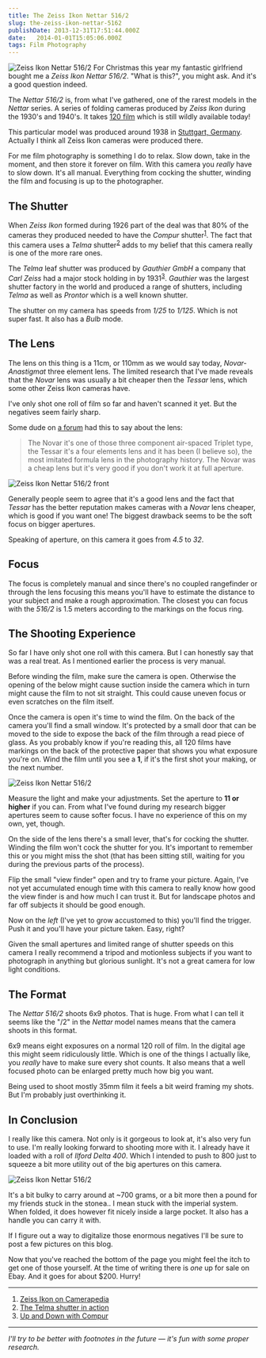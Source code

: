 ```yaml
---
title: The Zeiss Ikon Nettar 516/2
slug: the-zeiss-ikon-nettar-5162
publishDate: 2013-12-31T17:51:44.000Z
date:   2014-01-01T15:05:06.000Z
tags: Film Photography
---
```


![Zeiss Ikon Nettar 516/2](/content/images/2013/Dec/nettar_2.jpg)
For Christmas this year my fantastic girlfriend bought me a _Zeiss Ikon Nettar 516/2_. "What is this?", you might ask. And it's a good question indeed.

The _Nettar 516/2_ is, from what I've gathered, one of the rarest models in the _Nettar_ series. A series of folding cameras produced by _Zeiss Ikon_ during the 1930's and 1940's. It takes [120 film](http://en.wikipedia.org/wiki/120_film) which is still wildly available today!

This particular model was produced around 1938 in [Stuttgart, Germany](https://www.google.com/maps/preview#!data=!1m4!1m3!1d474630!2d9.0192868!3d48.7717427). Actually I think all Zeiss Ikon cameras were produced there.

For me film photography is something I do to relax. Slow down, take in the moment, and then store it forever on film. With this camera you _really_ have to slow down. It's all manual. Everything from cocking the shutter, winding the film and focusing is up to the photographer.


## The Shutter

When _Zeiss Ikon_ formed during 1926 part of the deal was that 80% of the cameras they produced needed to have the _Compur_ shutter<sup><a href="#zeiss">1</a></sup>. The fact that this camera uses a _Telma_ shutter<sup><a href="#telma">2</a></sup> adds to my belief that this camera really is one of the more rare ones.

The _Telma_ leaf shutter was produced by _Gauthier GmbH_ a company that _Carl Zeiss_ had a major stock holding in by 1931<sup><a href="#gauthier">3</a></sup>. _Gauthier_ was the largest shutter factory in the world and produced a range of shutters, including _Telma_ as well as _Prontor_ which is a well known shutter.

The shutter on my camera has speeds from _1/25_ to _1/125_. Which is not super fast. It also has a _Bulb_ mode.

## The Lens

The lens on this thing is a 11cm, or 110mm as we would say today, _Novar-Anastigmat_ three element lens. The limited research that I've made reveals that the _Novar_ lens was usually a bit cheaper then the _Tessar_ lens, which some other Zeiss Ikon cameras have.

I've only shot one roll of film so far and haven't scanned it yet. But the negatives seem fairly sharp.

Some dude on [a forum](http://nelsonfoto.com/SMF/index.php?topic=7457.msg70441#msg70441) had this to say about the lens:

> The Novar it's one of those three component air-spaced Triplet type, the Tessar it's a four elements lens and it has been (I believe so), the most imitated formula lens in the photography history. The Novar was a cheap lens but it's very good if you don't work it at full aperture.

![Zeiss Ikon Nettar 516/2 front](/content/images/2013/Dec/nettar_3.jpg )

Generally people seem to agree that it's a good lens and the fact that _Tessar_ has the better reputation makes cameras with a _Novar_ lens cheaper, which is good if you want one! The biggest drawback seems to be the soft focus on bigger apertures.

Speaking of aperture, on this camera it goes from _4.5_ to _32_.

## Focus

The focus is completely manual and since there's no coupled rangefinder or through the lens focusing this means you'll have to estimate the distance to your subject and make a rough approximation. The closest you can focus with the _516/2_ is 1.5 meters according to the markings on the focus ring.

## The Shooting Experience

So far I have only shot one roll with this camera. But I can honestly say that was a real treat. As I mentioned earlier the process is very manual.

Before winding the film, make sure the camera is open. Otherwise the opening of the below might cause suction inside the camera which in turn might cause the film to not sit straight. This could cause uneven focus or even scratches on the film itself.

Once the camera is open it's time to wind the film. On the back of the camera you'll find a small window. It's protected by a small door that can be moved to the side to expose the back of the film through a read piece of glass. As you probably know if you're reading this, all 120 films have markings on the back of the protective paper that shows you what exposure you're on. Wind the film until you see a **1**, if it's the first shot your making, or the next number.

![Zeiss Ikon Nettar 516/2](/content/images/2013/Dec/nettar_1.jpg )

Measure the light and make your adjustments. Set the aperture to **11 or higher** if you can. From what I've found during my research bigger apertures seem to cause softer focus. I have no experience of this on my own, yet, though.

On the side of the lens there's a small lever, that's for cocking the shutter. Winding the film won't cock the shutter for you. It's important to remember this or you might miss the shot (that has been sitting still, waiting for you during the previous parts of the process).

Flip the small "view finder" open and try to frame your picture. Again, I've not yet accumulated enough time with this camera to really know how good the view finder is and how much I can trust it. But for landscape photos and far off subjects it should be good enough.

Now on the _left_ (I've yet to grow accustomed to this) you'll find the trigger. Push it and you'll have your picture taken. Easy, right?

Given the small apertures and limited range of shutter speeds on this camera I really recommend a tripod and motionless subjects if you want to photograph in anything but glorious sunlight. It's not a great camera for low light conditions.

## The Format

The _Nettar 516/2_ shoots 6x9 photos. That is huge. From what I can tell it seems like the "/2" in the _Nettar_ model names means that the camera shoots in this format.

6x9 means eight exposures on a normal 120 roll of film. In the digital age this might seem ridiculously little. Which is one of the things I actually like, you _really_ have to make sure every shot counts. It also means that a well focused photo can be enlarged pretty much how big you want.

Being used to shoot mostly 35mm film it feels a bit weird framing my shots. But I'm probably just overthinking it.

## In Conclusion

I really like this camera. Not only is it gorgeous to look at, it's also very fun to use. I'm really looking forward to shooting more with it. I already have it loaded with a roll of _Ilford Delta 400_. Which I intended to push to 800 just to squeeze a bit more utility out of the big apertures on this camera.

![Zeiss Ikon Nettar 516/2](/content/images/2013/Dec/nettar_4.jpg)

It's a bit bulky to carry around at ~700 grams, or a bit more then a pound for my friends stuck in the stonea.. I mean stuck with the imperial system. When folded, it does however fit nicely inside a large pocket. It also has a handle you can carry it with.

If I figure out a way to digitalize those enormous negatives I'll be sure to post a few pictures on this blog.

Now that you've reached the bottom of the page you might feel the itch to get one of those yourself. At the time of writing there is _one_ up for sale on Ebay. And it goes for about $200. Hurry!

---

1. <a name="zeiss"></a>[Zeiss Ikon on Camerapedia](http://camerapedia.wikia.com/wiki/Zeiss_Ikon)
2. <a name="telma"></a>[The Telma shutter in action](http://www.youtube.com/watch?v=fYDriKLE5Uw)
3. <a name="gauthier"></a>[Up and Down with Compur](http://www.kl-riess.dk/compur.eng.html)

---

_I'll try to be better with footnotes in the future — it's fun with some proper research._
